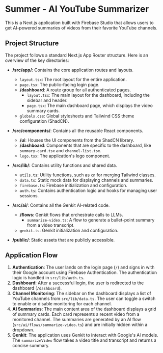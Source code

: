 # Summer - AI YouTube Summarizer

This is a Next.js application built with Firebase Studio that allows users to get AI-powered summaries of videos from their favorite YouTube channels.

## Project Structure

The project follows a standard Next.js App Router structure. Here is an overview of the key directories:

-   **/src/app/**: Contains the core application routes and layouts.
    -   `layout.tsx`: The root layout for the entire application.
    -   `page.tsx`: The public-facing login page.
    -   **/dashboard**: A route group for all authenticated pages.
        -   `layout.tsx`: The main layout for the dashboard, including the sidebar and header.
        -   `page.tsx`: The main dashboard page, which displays the video summary cards.
    -   `globals.css`: Global stylesheets and Tailwind CSS theme configuration (ShadCN).

-   **/src/components/**: Contains all the reusable React components.
    -   **/ui**: Houses the UI components from the ShadCN library.
    -   **/dashboard**: Components that are specific to the dashboard, like `summary-card.tsx` and `channel-list.tsx`.
    -   `logo.tsx`: The application's logo component.

-   **/src/lib/**: Contains utility functions and shared data.
    -   `utils.ts`: Utility functions, such as `cn` for merging Tailwind classes.
    -   `data.ts`: Static mock data for displaying channels and summaries.
    -   `firebase.ts`: Firebase initialization and configuration.
    -   `auth.ts`: Contains authentication logic and hooks for managing user sessions.

-   **/src/ai/**: Contains all the Genkit AI-related code.
    -   **/flows**: Genkit flows that orchestrate calls to LLMs.
        -   `summarize-video.ts`: A flow to generate a bullet-point summary from a video transcript.
    -   `genkit.ts`: Genkit initialization and configuration.

-   **/public/**: Static assets that are publicly accessible.

## Application Flow

1.  **Authentication**: The user lands on the login page (`/`) and signs in with their Google account using Firebase Authentication. The authentication logic is handled in `src/lib/auth.ts`.
2.  **Dashboard**: After a successful login, the user is redirected to the dashboard (`/dashboard`).
3.  **Channel Monitoring**: The sidebar on the dashboard displays a list of YouTube channels from `src/lib/data.ts`. The user can toggle a switch to enable or disable monitoring for each channel.
4.  **AI Summaries**: The main content area of the dashboard displays a grid of summary cards. Each card represents a recent video from a monitored channel. The summaries are generated by an AI flow (`src/ai/flows/summarize-video.ts`) and are initially hidden within a dropdown.
5.  **Genkit**: The application uses Genkit to interact with Google's AI models. The `summarizeVideo` flow takes a video title and transcript and returns a concise summary.
